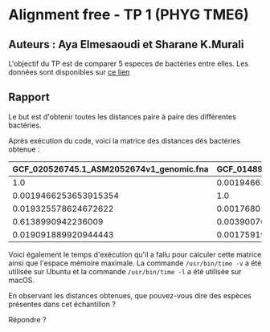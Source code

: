 
# Alignment free - TP 1 (PHYG TME6)

## Auteurs : Aya Elmesaoudi et Sharane K.Murali

L'objectif du TP est de comparer 5 especes de bactéries entre elles.
Les données sont disponibles sur [ce lien](https://we.tl/t-ACiDxJko7s)

## Rapport

Le but est d'obtenir toutes les distances paire à paire des différentes bactéries.

Après exécution du code, voici la matrice des distances dés bactéries obtenue :

|GCF_020526745.1_ASM2052674v1_genomic.fna|GCF_014892695.1_ASM1489269v1_genomic.fna|GCF_008244785.1_ASM824478v1_genomic.fna|GCF_020535205.1_ASM2053520v1_genomic.fna|GCF_000006945.2_ASM694v2_genomic.fna|
|----------------------------------------|----------------------------------------|---------------------------------------|----------------------------------------|------------------------------------|
|1.0                                     |0.0019466253653915354                   |0.019325578624672622                   |0.6138990942236009                      |0.019091889920944443                |
|0.0019466253653915354                   |1.0                                     |0.00176801912767907                    |0.0039007084501784146                   |0.0017591971757668513               |
|0.019325578624672622                    |0.00176801912767907                     |1.0                                    |0.018013179734302463                    |0.9377564127983907                  |
|0.6138990942236009                      |0.0039007084501784146                   |0.018013179734302463                   |1.0                                     |0.01791031228841616                 |
|0.019091889920944443                    |0.0017591971757668513                   |0.9377564127983907                     |0.01791031228841616                     |1.0                                 |

Voici également le temps d'exécution qu'il a fallu pour calculer cette matrice ainsi que l'espace mémoire maximale. La commande ```/usr/bin/time -v``` a été utilisée sur Ubuntu et la commande ```/usr/bin/time -l``` a été utilisée sur macOS.

En observant les distances obtenues, que pouvez-vous dire des espèces présentes dans cet échantillon ?

Répondre ?
